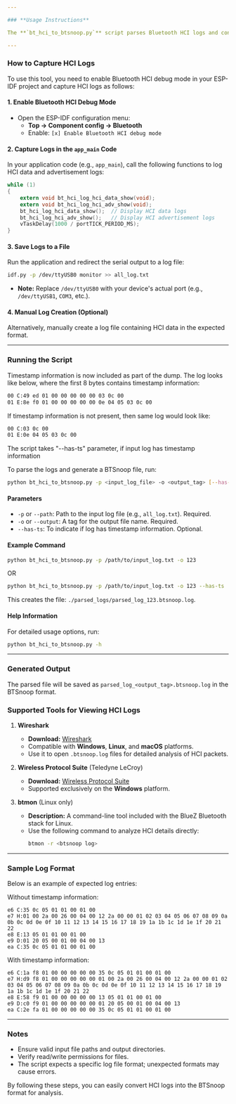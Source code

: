 ```yaml
---

### **Usage Instructions**

The **`bt_hci_to_btsnoop.py`** script parses Bluetooth HCI logs and converts them into the BTSnoop format, allowing for detailed analysis. It reads an input log file, processes each line, and writes HCI packets to an output file.

---
```


### **How to Capture HCI Logs**

To use this tool, you need to enable Bluetooth HCI debug mode in your ESP-IDF project and capture HCI logs as follows:

#### 1. Enable Bluetooth HCI Debug Mode
- Open the ESP-IDF configuration menu:
  - **Top → Component config → Bluetooth**
  - Enable: `[x] Enable Bluetooth HCI debug mode`

#### 2. Capture Logs in the `app_main` Code
In your application code (e.g., `app_main`), call the following functions to log HCI data and advertisement logs:

```c
while (1)
{
    extern void bt_hci_log_hci_data_show(void);
    extern void bt_hci_log_hci_adv_show(void);
    bt_hci_log_hci_data_show();  // Display HCI data logs
    bt_hci_log_hci_adv_show();   // Display HCI advertisement logs
    vTaskDelay(1000 / portTICK_PERIOD_MS);
}
```

#### 3. Save Logs to a File
Run the application and redirect the serial output to a log file:

```bash
idf.py -p /dev/ttyUSB0 monitor >> all_log.txt
```

- **Note:** Replace `/dev/ttyUSB0` with your device's actual port (e.g., `/dev/ttyUSB1`, `COM3`, etc.).

#### 4. Manual Log Creation (Optional)
Alternatively, manually create a log file containing HCI data in the expected format.

---

### **Running the Script**

Timestamp information is now included as part of the dump. The log looks like below, where
the first 8 bytes contains timestamp information:

```bash
00 C:49 ed 01 00 00 00 00 00 03 0c 00
01 E:8e f0 01 00 00 00 00 00 0e 04 05 03 0c 00
```

If timestamp information is not present, then same log would look like:

```bash
00 C:03 0c 00
01 E:0e 04 05 03 0c 00
```

The script takes "--has-ts" parameter, if input log has timestamp information

To parse the logs and generate a BTSnoop file, run:

```bash
python bt_hci_to_btsnoop.py -p <input_log_file> -o <output_tag> [--has-ts]
```

#### **Parameters**
- `-p` or `--path`: Path to the input log file (e.g., `all_log.txt`). Required.
- `-o` or `--output`: A tag for the output file name. Required.
- `--has-ts`: To indicate if log has timestamp information. Optional.

#### **Example Command**
```bash
python bt_hci_to_btsnoop.py -p /path/to/input_log.txt -o 123
```
OR
```bash
python bt_hci_to_btsnoop.py -p /path/to/input_log.txt -o 123 --has-ts
```

This creates the file: `./parsed_logs/parsed_log_123.btsnoop.log`.

#### **Help Information**
For detailed usage options, run:
```bash
python bt_hci_to_btsnoop.py -h
```

---

### **Generated Output**

The parsed file will be saved as `parsed_log_<output_tag>.btsnoop.log` in the BTSnoop format.

### **Supported Tools for Viewing HCI Logs**

1. **Wireshark**
   - **Download:** [Wireshark](https://www.wireshark.org/)
   - Compatible with **Windows**, **Linux**, and **macOS** platforms.
   - Use it to open `.btsnoop.log` files for detailed analysis of HCI packets.

2. **Wireless Protocol Suite** (Teledyne LeCroy)
   - **Download:** [Wireless Protocol Suite](https://www.teledynelecroy.com/support/softwaredownload/psgdocuments.aspx?standardid=2&mseries=672)
   - Supported exclusively on the **Windows** platform.

3. **btmon** (Linux only)
   - **Description:** A command-line tool included with the BlueZ Bluetooth stack for Linux.
   - Use the following command to analyze HCI details directly:
     ```bash
     btmon -r <btsnoop log>
     ```
---

### **Sample Log Format**

Below is an example of expected log entries:

Without timestamp information:

```plaintext
e6 C:35 0c 05 01 01 00 01 00
e7 H:01 00 2a 00 26 00 04 00 12 2a 00 00 01 02 03 04 05 06 07 08 09 0a 0b 0c 0d 0e 0f 10 11 12 13 14 15 16 17 18 19 1a 1b 1c 1d 1e 1f 20 21 22
e8 E:13 05 01 01 00 01 00
e9 D:01 20 05 00 01 00 04 00 13
ea C:35 0c 05 01 01 00 01 00
```

With timestamp information:

```plaintext
e6 C:1a f8 01 00 00 00 00 00 35 0c 05 01 01 00 01 00
e7 H:d9 f8 01 00 00 00 00 00 01 00 2a 00 26 00 04 00 12 2a 00 00 01 02 03 04 05 06 07 08 09 0a 0b 0c 0d 0e 0f 10 11 12 13 14 15 16 17 18 19 1a 1b 1c 1d 1e 1f 20 21 22
e8 E:58 f9 01 00 00 00 00 00 13 05 01 01 00 01 00
e9 D:c0 f9 01 00 00 00 00 00 01 20 05 00 01 00 04 00 13
ea C:2e fa 01 00 00 00 00 00 35 0c 05 01 01 00 01 00
```
---

### **Notes**
- Ensure valid input file paths and output directories.
- Verify read/write permissions for files.
- The script expects a specific log file format; unexpected formats may cause errors.

By following these steps, you can easily convert HCI logs into the BTSnoop format for analysis.

